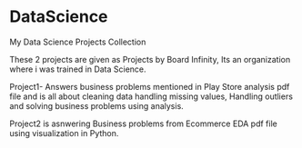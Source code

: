# DataScience
My Data Science Projects Collection

These 2 projects are given as Projects by Board Infinity, Its an organization where i was trained in Data Science. 

Project1- Answers business problems mentioned in Play Store analysis pdf file and  is all about cleaning data handling missing values, Handling outliers and solving business problems using analysis. 

Project2 is asnwering Business problems from Ecommerce EDA pdf file using visualization in Python. 
